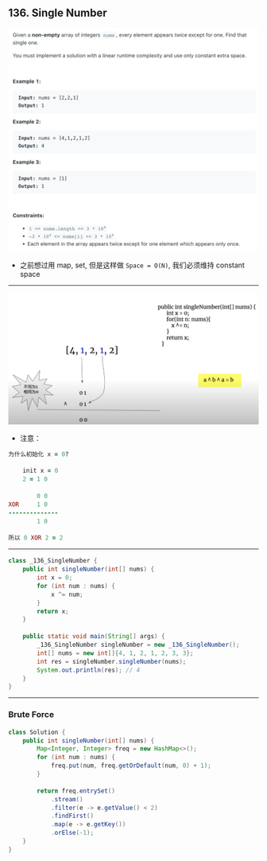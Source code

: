 ## 136. Single Number
![](img/2023-03-10-16-26-48.png)

- 之前想过用 map, set, 但是这样做 `Space = O(N)`, 我们必须维持 constant space
---
![](img/2023-03-10-17-02-17.png)

- 注意： 

```ruby
为什么初始化 x = 0?

    init x = 0
    2 = 1 0

        0 0
XOR     1 0
--------------
        1 0

所以 0 XOR 2 = 2
```
---

```java
class _136_SingleNumber {
    public int singleNumber(int[] nums) {
        int x = 0;
        for (int num : nums) {
            x ^= num;
        }
        return x;
    }

    public static void main(String[] args) {
        _136_SingleNumber singleNumber = new _136_SingleNumber();
        int[] nums = new int[]{4, 1, 2, 1, 2, 3, 3};
        int res = singleNumber.singleNumber(nums);
        System.out.println(res); // 4
    }
}
```

---

### Brute Force

```java
class Solution {
    public int singleNumber(int[] nums) {
        Map<Integer, Integer> freq = new HashMap<>();
        for (int num : nums) {
            freq.put(num, freq.getOrDefault(num, 0) + 1);
        }
        
        return freq.entrySet()
            .stream()
            .filter(e -> e.getValue() < 2)
            .findFirst()
            .map(e -> e.getKey())
            .orElse(-1);
    }
}
```